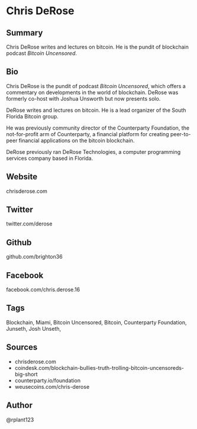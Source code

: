 # Chris DeRose

## Summary
Chris DeRose writes and lectures on bitcoin. He is the pundit of blockchain podcast *Bitcoin Uncensored*.

## Bio
Chris DeRose is the pundit of podcast *Bitcoin Uncensored*, which offers a commentary on developments in the world of blockchain. DeRose was formerly co-host with Joshua Unsworth but now presents solo.

DeRose writes and lectures on bitcoin. He is a lead organizer of the South Florida Bitcoin group. 

He was previously community director of the Counterparty Foundation, the not-for-profit arm of Counterparty, a financial platform for creating peer-to-peer financial applications on the bitcoin blockchain. 

DeRose previously ran DeRose Technologies, a computer programming services company based in Florida. 

## Website
chrisderose.com

## Twitter
twitter.com/derose

## Github
github.com/brighton36

## Facebook
facebook.com/chris.derose.16

## Tags
Blockchain, Miami, Bitcoin Uncensored, Bitcoin, Counterparty Foundation, Junseth, Josh Unseth,

## Sources
- chrisderose.com
- coindesk.com/blockchain-bullies-truth-trolling-bitcoin-uncensoreds-big-short
- counterparty.io/foundation
- weusecoins.com/chris-derose

## Author
@rplant123

